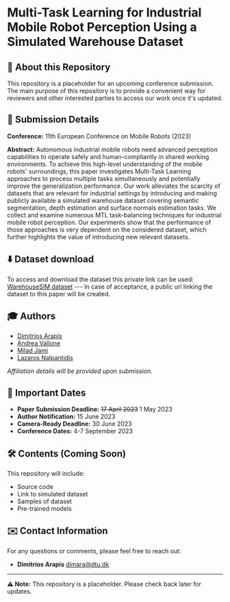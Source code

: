 # Multi-Task Learning for Industrial Mobile Robot Perception Using a Simulated Warehouse Dataset

## 📝 About this Repository
This repository is a placeholder for an upcoming conference submission. The main purpose of this repository is to provide a convenient way for reviewers and other interested parties to access our work once it's updated.

## 📄 Submission Details

**Conference:** 11th European Conference on Mobile Robots (2023)

**Abstract:** Autonomous industrial mobile robots need advanced perception capabilities to operate safely and human-compliantly in shared working environments. To achieve this high-level understanding of the mobile robots' surroundings, this paper investigates Multi-Task Learning approaches to process multiple tasks simultaneously and potentially improve the generalization performance. Our work alleviates the scarcity of datasets that are relevant for industrial settings by introducing and making publicly available a simulated warehouse dataset covering semantic segmentation, depth estimation and surface normals estimation tasks. We collect and examine numerous MTL task-balancing techniques for industrial mobile robot perception. Our experiments show that the performance of those approaches is very dependent on the considered dataset, which further highlights the value of introducing new relevant datasets.

## ⬇️ Dataset download

To access and download the dataset this private link can be used: [WarehouseSIM dataset](https://figshare.com/s/c83daa843a6038161751) --- In case of acceptance, a public url linking the dataset to this paper will be created. 

## 🎓 Authors

- [Dimitrios Arapis](https://www.linkedin.com/in/dimarapis/)
- [Andrea Vallone](https://www.linkedin.com/in/andrea-vallone/)
- [Milad Jami](https://www.linkedin.com/in/milajam/)
- [Lazaros Nalpantidis](https://www.linkedin.com/in/lanalpa/)

_Affiliation details will be provided upon submission._


## 📅 Important Dates

- **Paper Submission Deadline:** ~~17 April 2023~~ 1 May 2023
- **Author Notification:** 15 June 2023
- **Camera-Ready Deadline:** 30 June 2023
- **Conference Dates:** 4-7 September 2023

## 🛠️ Contents (Coming Soon)

This repository will include:

- Source code
- Link to simulated dataset
- Samples of dataset
- Pre-trained models

## ✉️ Contact Information

For any questions or comments, please feel free to reach out:

- **Dimitrios Arapis** [dimara@dtu.dk](mailto:dimara@dtu.dk)

---

**⚠️ Note:** This repository is a placeholder. Please check back later for updates.
